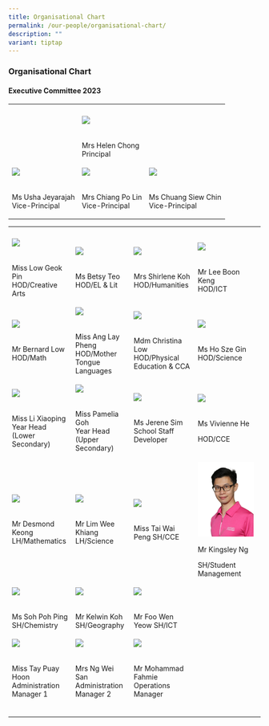 ```yaml
---
title: Organisational Chart
permalink: /our-people/organisational-chart/
description: ""
variant: tiptap
---
```

<h3><strong>Organisational Chart</strong></h3><h4><strong>Executive Committee 2023</strong></h4><table><tbody><tr><th rowspan="1" colspan="1"><p></p></th><th rowspan="1" colspan="1"><p></p></th><th rowspan="1" colspan="1"><p></p></th></tr><tr><td rowspan="1" colspan="1"><p></p></td><td rowspan="1" colspan="1"><div class="isomer-image-wrapper"><img style="width:50%" height="auto" width="100%" src="/images/organisation1.png"></div><p><br>Mrs Helen Chong<br>Principal</p></td><td rowspan="1" colspan="1"><p></p></td></tr><tr><td rowspan="1" colspan="1"><div class="isomer-image-wrapper"><img style="width:75%" height="auto" width="100%" src="/images/organisation2.png"></div><p><br>Ms Usha Jeyarajah<br>Vice-Principal</p></td><td rowspan="1" colspan="1"><div class="isomer-image-wrapper"><img style="width:45%" height="auto" width="100%" src="/images/organisation3.png"></div><p><br>Mrs Chiang Po Lin<br>Vice-Principal</p></td><td rowspan="1" colspan="1"><div class="isomer-image-wrapper"><img style="width:75%" height="auto" width="100%" src="/images/organisation4.png"></div><p><br>Ms Chuang Siew Chin<br>Vice-Principal</p></td></tr></tbody></table><table><tbody><tr><th rowspan="1" colspan="1"><p></p></th><th rowspan="1" colspan="1"><p></p></th><th rowspan="1" colspan="1"><p></p></th><th rowspan="1" colspan="1"><p></p></th></tr><tr><td rowspan="1" colspan="1"><div class="isomer-image-wrapper"><img style="width:85%" height="auto" width="100%" src="/images/organisation9.png"></div><p><br>Miss Low Geok Pin <br>HOD/Creative Arts</p></td><td rowspan="1" colspan="1"><div class="isomer-image-wrapper"><img style="width:93%" height="auto" width="100%" src="/images/organisation13.png"></div><p><br>Ms Betsy Teo<br>HOD/EL &amp; Lit</p></td><td rowspan="1" colspan="1"><div class="isomer-image-wrapper"><img style="width:82%" height="auto" width="100%" src="/images/organisation8.png"></div><p><br>Mrs Shirlene Koh<br>HOD/Humanities</p></td><td rowspan="1" colspan="1"><div class="isomer-image-wrapper"><img style="width:100%" height="auto" width="100%" src="/images/organisation12.png"></div><p><br>Mr Lee Boon Keng<br>HOD/ICT</p></td></tr><tr><td rowspan="1" colspan="1"><div class="isomer-image-wrapper"><img style="width:83%" height="auto" width="100%" src="/images/organisation5.png"></div><p><br>Mr Bernard Low<br>HOD/Math</p></td><td rowspan="1" colspan="1"><div class="isomer-image-wrapper"><img style="width:92%" height="auto" width="100%" src="/images/organisation7.png"></div><p><br>Miss Ang Lay Pheng<br>HOD/Mother Tongue Languages</p></td><td rowspan="1" colspan="1"><div class="isomer-image-wrapper"><img style="width:80%" height="auto" width="100%" src="/images/organisation10.png"></div><p><br>Mdm Christina Low<br>HOD/Physical Education &amp; CCA</p></td><td rowspan="1" colspan="1"><div class="isomer-image-wrapper"><img style="width:100%" height="auto" width="100%" src="/images/organisation6.png"></div><p><br>Ms Ho Sze Gin<br>HOD/Science</p></td></tr><tr><td rowspan="1" colspan="1"><div class="isomer-image-wrapper"><img style="width:88%" height="auto" width="100%" src="/images/organisation15.png"></div><p><br>Miss Li Xiaoping<br>Year Head (Lower Secondary)</p></td><td rowspan="1" colspan="1"><div class="isomer-image-wrapper"><img style="width: 95%;" height="auto" width="100%" src="/images/organisation16.png"></div><p><br>Miss Pamelia Goh<br>Year Head (Upper Secondary)</p></td><td rowspan="1" colspan="1"><div class="isomer-image-wrapper"><img style="width:86%" height="auto" width="100%" src="/images/organisation14.png"></div><p><br>Ms Jerene Sim<br>School Staff Developer</p></td><td rowspan="1" colspan="1"><div class="isomer-image-wrapper"><img style="width:100%" height="auto" width="100%" src="/images/MsVivienneHe.png"></div><p><br>Ms Vivienne He</p><p>HOD/CCE</p></td></tr><tr><td rowspan="1" colspan="1"><div class="isomer-image-wrapper"><img style="width:81%" height="auto" width="100%" src="/images/organisation17.png"></div><p><br>Mr Desmond Keong<br>LH/Mathematics</p></td><td rowspan="1" colspan="1"><div class="isomer-image-wrapper"><img style="width: 88%;" height="auto" width="100%" src="/images/organisation18.png"></div><p><br>Mr Lim Wee Khiang<br>LH/Science</p></td><td rowspan="1" colspan="1"><div class="isomer-image-wrapper"><img style="width:80%" height="auto" width="100%" src="/images/organisation22.png"></div><p><br>Miss Tai Wai Peng SH/CCE</p></td><td rowspan="1" colspan="1"><div class="isomer-image-wrapper"><img style="width: 94%;" height="auto" width="100%" alt="Mr Kingsley Ng" src="/images/Our Partners/All staff individual/Mr_Kingsley_Ng_Yao_Hong.png"></div><p></p><p>Mr Kingsley Ng</p><p>SH/Student Management</p></td></tr><tr><td rowspan="1" colspan="1"><div class="isomer-image-wrapper"><img style="width:85%" height="auto" width="100%" src="/images/organisation24.png"></div><p><br>Ms Soh Poh Ping SH/Chemistry</p></td><td rowspan="1" colspan="1"><div class="isomer-image-wrapper"><img style="width:95%" height="auto" width="100%" src="/images/organisation20.png"></div><p><br>Mr Kelwin Koh<br>SH/Geography</p></td><td rowspan="1" colspan="1"><div class="isomer-image-wrapper"><img style="width:85%" height="auto" width="100%" src="/images/organisation23.png"></div><p><br>Mr Foo Wen Yeow SH/ICT</p></td><td rowspan="1" colspan="1"><p></p></td></tr><tr><td rowspan="1" colspan="1"><div class="isomer-image-wrapper"><img style="width:85%" height="auto" width="100%" src="/images/organisation25.png"></div><p><br>Miss Tay Puay Hoon<br>Administration Manager 1</p></td><td rowspan="1" colspan="1"><div class="isomer-image-wrapper"><img style="width:95%" height="auto" width="100%" src="/images/organisation26.png"></div><p><br>Mrs Ng Wei San<br>Administration Manager 2</p></td><td rowspan="1" colspan="1"><div class="isomer-image-wrapper"><img style="width:85%" height="auto" width="100%" src="/images/organisation27.png"></div><p><br>Mr Mohammad Fahmie<br>Operations Manager</p></td><td rowspan="1" colspan="1"><p></p></td></tr><tr><td rowspan="1" colspan="1"><p></p></td><td rowspan="1" colspan="1"><p></p></td><td rowspan="1" colspan="1"><p></p></td><td rowspan="1" colspan="1"><p></p></td></tr></tbody></table><p></p>